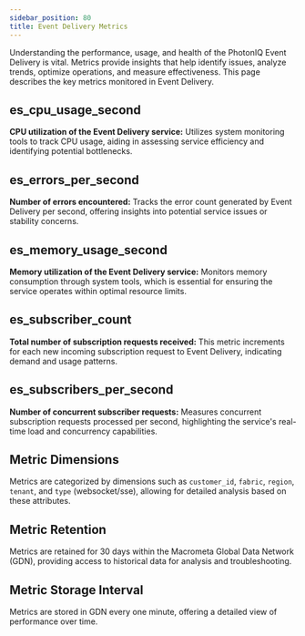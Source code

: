 ```yaml
---
sidebar_position: 80
title: Event Delivery Metrics
---
```


Understanding the performance, usage, and health of the PhotonIQ Event Delivery is vital. Metrics provide insights that help identify issues, analyze trends, optimize operations, and measure effectiveness. This page describes the key metrics monitored in Event Delivery.

## es_cpu_usage_second

**CPU utilization of the Event Delivery service:** Utilizes system monitoring tools to track CPU usage, aiding in assessing service efficiency and identifying potential bottlenecks.

## es_errors_per_second

**Number of errors encountered:** Tracks the error count generated by Event Delivery per second, offering insights into potential service issues or stability concerns.

## es_memory_usage_second

**Memory utilization of the Event Delivery service:** Monitors memory consumption through system tools, which is essential for ensuring the service operates within optimal resource limits.

## es_subscriber_count

**Total number of subscription requests received:** This metric increments for each new incoming subscription request to Event Delivery, indicating demand and usage patterns.

## es_subscribers_per_second

**Number of concurrent subscriber requests:** Measures concurrent subscription requests processed per second, highlighting the service's real-time load and concurrency capabilities.

## Metric Dimensions

Metrics are categorized by dimensions such as `customer_id`, `fabric`, `region`, `tenant`, and `type` (websocket/sse), allowing for detailed analysis based on these attributes.

## Metric Retention

Metrics are retained for 30 days within the Macrometa Global Data Network (GDN), providing access to historical data for analysis and troubleshooting.

## Metric Storage Interval

Metrics are stored in GDN every one minute, offering a detailed view of performance over time.
